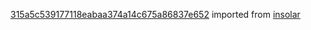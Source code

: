 [315a5c539177118eabaa374a14c675a86837e652](https://github.com/insolar/insolar/commit/315a5c539177118eabaa374a14c675a86837e652) imported from [insolar](https://github.com/insolar/insolar)
